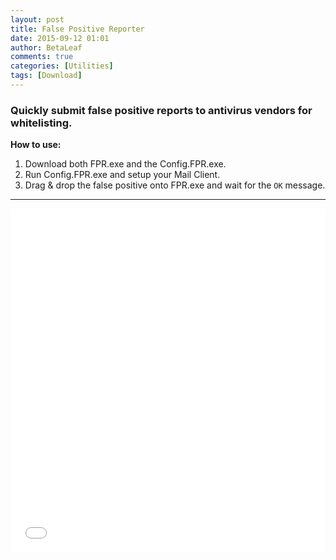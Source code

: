 ```yaml
---
layout: post
title: False Positive Reporter
date: 2015-09-12 01:01
author: BetaLeaf
comments: true
categories: [Utilities]
tags: [Download]
---
```

### Quickly submit false positive reports to antivirus vendors for whitelisting.  

**How to use:**  

1. Download both FPR.exe and the Config.FPR.exe.  
2. Run Config.FPR.exe and setup your Mail Client.  
3. Drag & drop the false positive onto FPR.exe and wait for the ```OK``` message.  

---

<iframe src="{{ site.url }}/stats.html?username=BetaLeaf&repository=False-Positive-Reporter" width="100%" height="550" frameborder="0" scrolling="no"></iframe>  
